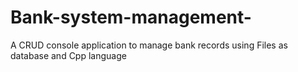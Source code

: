 # Bank-system-management-
A CRUD console application to manage bank records using Files as database and Cpp language 
